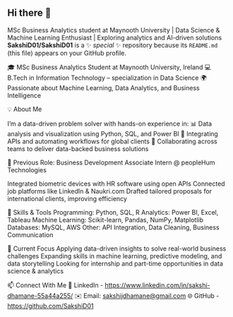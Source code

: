 ## Hi there 👋

MSc Business Analytics student at Maynooth University | Data Science & Machine Learning Enthusiast | Exploring analytics and AI-driven solutions
**SakshiD01/SakshiD01** is a ✨ _special_ ✨ repository because its `README.md` (this file) appears on your GitHub profile.

🎓 MSc Business Analytics Student at Maynooth University, Ireland
💻 B.Tech in Information Technology – specialization in Data Science
🌍 Passionate about Machine Learning, Data Analytics, and Business Intelligence

💡 About Me

I’m a data-driven problem solver with hands-on experience in:
📊 Data analysis and visualization using Python, SQL, and Power BI
🔗 Integrating APIs and automating workflows for global clients
🧩 Collaborating across teams to deliver data-backed business solutions

💼 Previous Role: Business Development Associate Intern @ peopleHum Technologies

Integrated biometric devices with HR software using open APIs
Connected job platforms like LinkedIn & Naukri.com
Drafted tailored proposals for international clients, improving efficiency

🧠 Skills & Tools
Programming: Python, SQL, R
Analytics: Power BI, Excel, Tableau
Machine Learning: Scikit-learn, Pandas, NumPy, Matplotlib
Databases: MySQL, AWS
Other: API Integration, Data Cleaning, Business Communication

🚀 Current Focus
Applying data-driven insights to solve real-world business challenges
Expanding skills in machine learning, predictive modeling, and data storytelling
Looking for internship and part-time opportunities in data science & analytics

📫 Connect With Me
💼 LinkedIn - https://www.linkedin.com/in/sakshi-dhamane-55a44a255/
✉️ Email: sakshijdhamane@gmail.com
🌐 GitHub - https://github.com/SakshiD01

